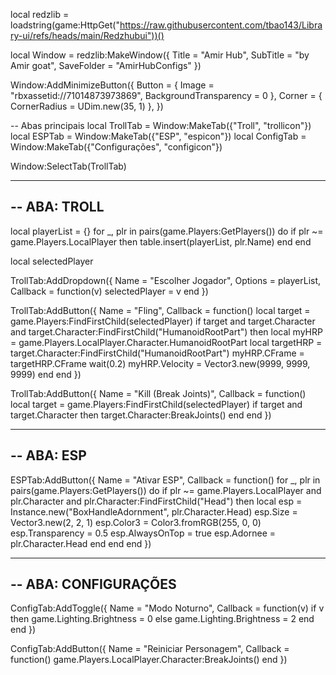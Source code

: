 local redzlib = loadstring(game:HttpGet("https://raw.githubusercontent.com/tbao143/Library-ui/refs/heads/main/Redzhubui"))()

local Window = redzlib:MakeWindow({
    Title = "Amir Hub",
    SubTitle = "by Amir goat",
    SaveFolder = "AmirHubConfigs"
})

Window:AddMinimizeButton({
    Button = { Image = "rbxassetid://71014873973869", BackgroundTransparency = 0 },
    Corner = { CornerRadius = UDim.new(35, 1) },
})

-- Abas principais
local TrollTab = Window:MakeTab({"Troll", "trollicon"})
local ESPTab = Window:MakeTab({"ESP", "espicon"})
local ConfigTab = Window:MakeTab({"Configurações", "configicon"})

Window:SelectTab(TrollTab)

------------------------------------------------------
-- ABA: TROLL
------------------------------------------------------
local playerList = {}
for _, plr in pairs(game.Players:GetPlayers()) do
    if plr ~= game.Players.LocalPlayer then
        table.insert(playerList, plr.Name)
    end
end

local selectedPlayer

TrollTab:AddDropdown({
    Name = "Escolher Jogador",
    Options = playerList,
    Callback = function(v)
        selectedPlayer = v
    end
})

TrollTab:AddButton({
    Name = "Fling",
    Callback = function()
        local target = game.Players:FindFirstChild(selectedPlayer)
        if target and target.Character and target.Character:FindFirstChild("HumanoidRootPart") then
            local myHRP = game.Players.LocalPlayer.Character.HumanoidRootPart
            local targetHRP = target.Character:FindFirstChild("HumanoidRootPart")
            myHRP.CFrame = targetHRP.CFrame
            wait(0.2)
            myHRP.Velocity = Vector3.new(9999, 9999, 9999)
        end
    end
})

TrollTab:AddButton({
    Name = "Kill (Break Joints)",
    Callback = function()
        local target = game.Players:FindFirstChild(selectedPlayer)
        if target and target.Character then
            target.Character:BreakJoints()
        end
    end
})

------------------------------------------------------
-- ABA: ESP
------------------------------------------------------
ESPTab:AddButton({
    Name = "Ativar ESP",
    Callback = function()
        for _, plr in pairs(game.Players:GetPlayers()) do
            if plr ~= game.Players.LocalPlayer and plr.Character and plr.Character:FindFirstChild("Head") then
                local esp = Instance.new("BoxHandleAdornment", plr.Character.Head)
                esp.Size = Vector3.new(2, 2, 1)
                esp.Color3 = Color3.fromRGB(255, 0, 0)
                esp.Transparency = 0.5
                esp.AlwaysOnTop = true
                esp.Adornee = plr.Character.Head
            end
        end
    end
})

------------------------------------------------------
-- ABA: CONFIGURAÇÕES
------------------------------------------------------
ConfigTab:AddToggle({
    Name = "Modo Noturno",
    Callback = function(v)
        if v then
            game.Lighting.Brightness = 0
        else
            game.Lighting.Brightness = 2
        end
    end
})

ConfigTab:AddButton({
    Name = "Reiniciar Personagem",
    Callback = function()
        game.Players.LocalPlayer.Character:BreakJoints()
    end
})
